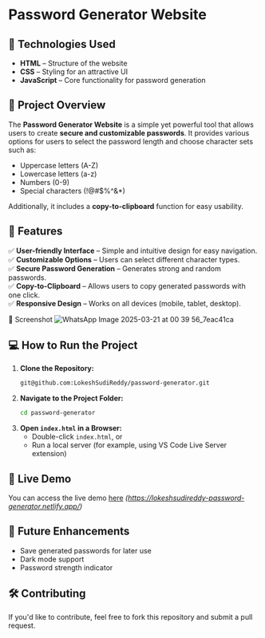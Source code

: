 # Password Generator Website

## 🚀 Technologies Used
- **HTML** – Structure of the website
- **CSS** – Styling for an attractive UI
- **JavaScript** – Core functionality for password generation

## 📌 Project Overview
The **Password Generator Website** is a simple yet powerful tool that allows users to create **secure and customizable passwords**. It provides various options for users to select the password length and choose character sets such as:
- Uppercase letters (A-Z)
- Lowercase letters (a-z)
- Numbers (0-9)
- Special characters (!@#$%^&*)

Additionally, it includes a **copy-to-clipboard** function for easy usability.

## 🎯 Features
✅ **User-friendly Interface** – Simple and intuitive design for easy navigation.  
✅ **Customizable Options** – Users can select different character types.  
✅ **Secure Password Generation** – Generates strong and random passwords.  
✅ **Copy-to-Clipboard** – Allows users to copy generated passwords with one click.  
✅ **Responsive Design** – Works on all devices (mobile, tablet, desktop).  

📸 Screenshot
![WhatsApp Image 2025-03-21 at 00 39 56_7eac41ca](https://github.com/user-attachments/assets/b80b3af6-d38b-4b34-be3f-69a2ab8afe8e)

## 💻 How to Run the Project
1. **Clone the Repository:**
   ```bash
   git@github.com:LokeshSudiReddy/password-generator.git
   ```
2. **Navigate to the Project Folder:**
   ```bash
   cd password-generator
   ```
3. **Open `index.html` in a Browser:**
   - Double-click `index.html`, or
   - Run a local server (for example, using VS Code Live Server extension)

## 🚀 Live Demo
You can access the live demo [here](#) *(https://lokeshsudireddy-password-generator.netlify.app/)*

## 🔧 Future Enhancements
- Save generated passwords for later use
- Dark mode support
- Password strength indicator

## 🛠️ Contributing
If you'd like to contribute, feel free to fork this repository and submit a pull request.

